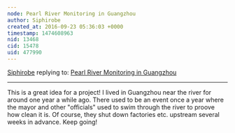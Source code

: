 ```yaml
---
node: Pearl River Monitoring in Guangzhou
author: Siphirobe
created_at: 2016-09-23 05:36:03 +0000
timestamp: 1474608963
nid: 13468
cid: 15478
uid: 477990
---
```




[Siphirobe](../profile/Siphirobe) replying to: [Pearl River Monitoring in Guangzhou](../notes/shanlter/09-21-2016/pearl-river-monitoring-in-guangzhou)

----
This is a great idea for a project! I lived in Guangzhou near the river for around one year a while ago. There used to be an event once a year where the mayor and other "officials" used to swim through the river to proove how clean it is. Of course, they shut down factories etc. upstream several weeks in advance.
Keep going!